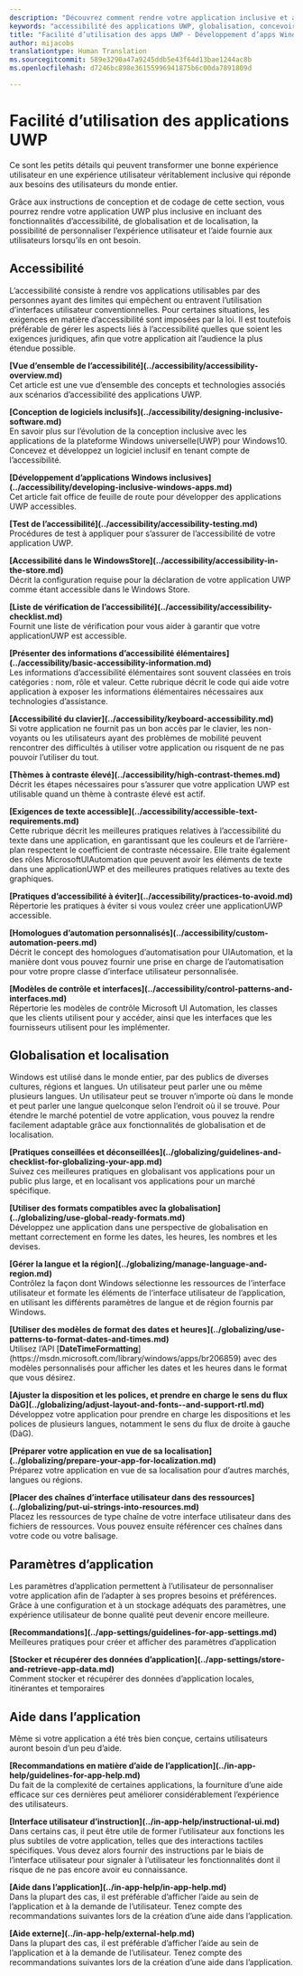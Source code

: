 ```yaml
---
description: "Découvrez comment rendre votre application inclusive et accessible aux personnes dans le monde entier."
keywords: "accessibilité des applications UWP, globalisation, concevoir des applications inclusives, exigences des applications d’accessibilité"
title: "Facilité d’utilisation des apps UWP - Développement d’apps Windows"
author: mijacobs
translationtype: Human Translation
ms.sourcegitcommit: 589e3290a47a9245ddb5e43f64d13bae1244ac8b
ms.openlocfilehash: d7246bc898e36155996941875b6c00da7891809d

---
```

# Facilité d’utilisation des applications UWP

<link rel="stylesheet" href="https://az835927.vo.msecnd.net/sites/uwp/Resources/css/custom.css">

Ce sont les petits détails qui peuvent transformer une bonne expérience utilisateur en une expérience utilisateur véritablement inclusive qui réponde aux besoins des utilisateurs du monde entier.

Grâce aux instructions de conception et de codage de cette section, vous pourrez rendre votre application UWP plus inclusive en incluant des fonctionnalités d’accessibilité, de globalisation et de localisation, la possibilité de personnaliser l’expérience utilisateur et l’aide fournie aux utilisateurs lorsqu’ils en ont besoin.


## Accessibilité

L’accessibilité consiste à rendre vos applications utilisables par des personnes ayant des limites qui empêchent ou entravent l’utilisation d’interfaces utilisateur conventionnelles. Pour certaines situations, les exigences en matière d’accessibilité sont imposées par la loi. Il est toutefois préférable de gérer les aspects liés à l’accessibilité quelles que soient les exigences juridiques, afin que votre application ait l’audience la plus étendue possible.

<div class="side-by-side">
<div class="side-by-side-content">
  <div class="side-by-side-content-left">
<p><b>[Vue d’ensemble de l’accessibilité](../accessibility/accessibility-overview.md)</b> <br/> Cet article est une vue d’ensemble des concepts et technologies associés aux scénarios d’accessibilité des applications UWP.</p>
  </div>
  <div class="side-by-side-content-right">
<p><b>[Conception de logiciels inclusifs](../accessibility/designing-inclusive-software.md)</b><br/>En savoir plus sur l’évolution de la conception inclusive avec les applications de la plateforme Windows universelle(UWP) pour Windows10.  Concevez et développez un logiciel inclusif en tenant compte de l’accessibilité.</p>
  </div>
</div>
</div>

<div class="side-by-side">
<div class="side-by-side-content">
  <div class="side-by-side-content-left">
<p><b>[Développement d’applications Windows inclusives](../accessibility/developing-inclusive-windows-apps.md)</b><br/> Cet article fait office de feuille de route pour développer des applications UWP accessibles.</p>
  </div>
  <div class="side-by-side-content-right">
<p><b>[Test de l’accessibilité](../accessibility/accessibility-testing.md) </b><br/>Procédures de test à appliquer pour s’assurer de l’accessibilité de votre application UWP.</p>
  </div>
</div>
</div>

<div class="side-by-side">
<div class="side-by-side-content">
  <div class="side-by-side-content-left">
<p><b>[Accessibilité dans le WindowsStore](../accessibility/accessibility-in-the-store.md)</b><br/>Décrit la configuration requise pour la déclaration de votre application UWP comme étant accessible dans le Windows Store.</p>
  </div>
  <div class="side-by-side-content-right">
<p><b>[Liste de vérification de l’accessibilité](../accessibility/accessibility-checklist.md)</b><br/>Fournit une liste de vérification pour vous aider à garantir que votre applicationUWP est accessible.</p>
  </div>
</div>
</div>

<div class="side-by-side">
<div class="side-by-side-content">
  <div class="side-by-side-content-left">
<p><b>[Présenter des informations d’accessibilité élémentaires](../accessibility/basic-accessibility-information.md)</b><br/>Les informations d’accessibilité élémentaires sont souvent classées en trois catégories : nom, rôle et valeur. Cette rubrique décrit le code qui aide votre application à exposer les informations élémentaires nécessaires aux technologies d’assistance.</p>
  </div>
  <div class="side-by-side-content-right">
<p><b>[Accessibilité du clavier](../accessibility/keyboard-accessibility.md)</b><br/>Si votre application ne fournit pas un bon accès par le clavier, les non-voyants ou les utilisateurs ayant des problèmes de mobilité peuvent rencontrer des difficultés à utiliser votre application ou risquent de ne pas pouvoir l’utiliser du tout.</p>
  </div>
</div>
</div>

<div class="side-by-side">
<div class="side-by-side-content">
  <div class="side-by-side-content-left">
<p><b>[Thèmes à contraste élevé](../accessibility/high-contrast-themes.md)</b><br/>Décrit les étapes nécessaires pour s’assurer que votre application UWP est utilisable quand un thème à contraste élevé est actif. </p>
  </div>
  <div class="side-by-side-content-right">
<p><b>[Exigences de texte accessible](../accessibility/accessible-text-requirements.md)</b><br/>Cette rubrique décrit les meilleures pratiques relatives à l’accessibilité du texte dans une application, en garantissant que les couleurs et de l’arrière-plan respectent le coefficient de contraste nécessaire. Elle traite également des rôles MicrosoftUIAutomation que peuvent avoir les éléments de texte dans une applicationUWP et des meilleures pratiques relatives au texte des graphiques.</p>
  </div>
</div>
</div>

<div class="side-by-side">
<div class="side-by-side-content">
  <div class="side-by-side-content-left">
<p><b>[Pratiques d’accessibilité à éviter](../accessibility/practices-to-avoid.md)</b><br/>Répertorie les pratiques à éviter si vous voulez créer une applicationUWP accessible.</p>
  </div>
  <div class="side-by-side-content-right">
<p><b>[Homologues d’automation personnalisés](../accessibility/custom-automation-peers.md)</b><br/>Décrit le concept des homologues d’automatisation pour UIAutomation, et la manière dont vous pouvez fournir une prise en charge de l’automatisation pour votre propre classe d’interface utilisateur personnalisée.</p>
  </div>
</div>
</div>

<div class="side-by-side">
<div class="side-by-side-content">
  <div class="side-by-side-content-left">
<p><b>[Modèles de contrôle et interfaces](../accessibility/control-patterns-and-interfaces.md)</b><br/>Répertorie les modèles de contrôle Microsoft UI Automation, les classes que les clients utilisent pour y accéder, ainsi que les interfaces que les fournisseurs utilisent pour les implémenter.</p>
  </div>
  <div class="side-by-side-content-right">
<p><b></b>   
</p>
  </div>
</div>
</div>



## Globalisation et localisation

Windows est utilisé dans le monde entier, par des publics de diverses cultures, régions et langues. Un utilisateur peut parler une ou même plusieurs langues. Un utilisateur peut se trouver n’importe où dans le monde et peut parler une langue quelconque selon l’endroit où il se trouve. Pour étendre le marché potentiel de votre application, vous pouvez la rendre facilement adaptable grâce aux fonctionnalités de globalisation et de localisation.

<div class="side-by-side">
<div class="side-by-side-content">
  <div class="side-by-side-content-left">
<p><b>[Pratiques conseillées et déconseillées](../globalizing/guidelines-and-checklist-for-globalizing-your-app.md)</b><br/>Suivez ces meilleures pratiques en globalisant vos applications pour un public plus large, et en localisant vos applications pour un marché spécifique.</p>
  </div>
  <div class="side-by-side-content-right">
<p><b>[Utiliser des formats compatibles avec la globalisation](../globalizing/use-global-ready-formats.md)</b><br/>Développez une application dans une perspective de globalisation en mettant correctement en forme les dates, les heures, les nombres et les devises.</p>
  </div>
</div>
</div>

<div class="side-by-side">
<div class="side-by-side-content">
  <div class="side-by-side-content-left">
<p><b>[Gérer la langue et la région](../globalizing/manage-language-and-region.md)</b><br/>Contrôlez la façon dont Windows sélectionne les ressources de l’interface utilisateur et formate les éléments de l’interface utilisateur de l’application, en utilisant les différents paramètres de langue et de région fournis par Windows.</p>
  </div>
  <div class="side-by-side-content-right">
<p><b>[Utiliser des modèles de format des dates et heures](../globalizing/use-patterns-to-format-dates-and-times.md)</b><br/>Utilisez l’API [<strong>DateTimeFormatting</strong>](https://msdn.microsoft.com/library/windows/apps/br206859) avec des modèles personnalisés pour afficher les dates et les heures dans le format que vous désirez.</p>
  </div>
</div>
</div>

<div class="side-by-side">
<div class="side-by-side-content">
  <div class="side-by-side-content-left">
<p><b>[Ajuster la disposition et les polices, et prendre en charge le sens du flux DàG](../globalizing/adjust-layout-and-fonts--and-support-rtl.md)</b><br/>Développez votre application pour prendre en charge les dispositions et les polices de plusieurs langues, notamment le sens du flux de droite à gauche (DàG).</p>
  </div>
  <div class="side-by-side-content-right">
<p><b>[Préparer votre application en vue de sa localisation](../globalizing/prepare-your-app-for-localization.md)</b><br/>Préparez votre application en vue de sa localisation pour d’autres marchés, langues ou régions.</p>
  </div>
</div>
</div>

<div class="side-by-side">
<div class="side-by-side-content">
  <div class="side-by-side-content-left">
<p><b>[Placer des chaînes d’interface utilisateur dans des ressources](../globalizing/put-ui-strings-into-resources.md)</b><br/>Placez les ressources de type chaîne de votre interface utilisateur dans des fichiers de ressources. Vous pouvez ensuite référencer ces chaînes dans votre code ou votre balisage.</p>
  </div>
  <div class="side-by-side-content-right">
<b></b>   
<p></p>
  </div>
</div>
</div>


## Paramètres d’application

Les paramètres d’application permettent à l’utilisateur de personnaliser votre application afin de l’adapter à ses propres besoins et préférences. Grâce à une configuration et à un stockage adéquats des paramètres, une expérience utilisateur de bonne qualité peut devenir encore meilleure.

<div class="side-by-side">
<div class="side-by-side-content">
  <div class="side-by-side-content-left">
<p><b>[Recommandations](../app-settings/guidelines-for-app-settings.md)</b><br/>Meilleures pratiques pour créer et afficher des paramètres d’application</p>
  </div>
  <div class="side-by-side-content-right">
<p><b>[Stocker et récupérer des données d’application](../app-settings/store-and-retrieve-app-data.md)</b><br/>Comment stocker et récupérer des données d’application locales, itinérantes et temporaires</p>
  </div>
</div>
</div>

## Aide dans l’application
Même si votre application a été très bien conçue, certains utilisateurs auront besoin d’un peu d’aide.

<div class="side-by-side">
<div class="side-by-side-content">
  <div class="side-by-side-content-left">
<p><b>[Recommandations en matière d’aide de l’application](../in-app-help/guidelines-for-app-help.md)</b><br/>Du fait de la complexité de certaines applications, la fourniture d’une aide efficace sur ces dernières peut améliorer considérablement l’expérience des utilisateurs.
</p>
  </div>
  <div class="side-by-side-content-right">
<p><b>[Interface utilisateur d’instruction](../in-app-help/instructional-ui.md)</b><br/>Dans certains cas, il peut être utile de former l’utilisateur aux fonctions les plus subtiles de votre application, telles que des interactions tactiles spécifiques. Vous devez alors fournir des instructions par le biais de l’interface utilisateur pour signaler à l’utilisateur les fonctionnalités dont il risque de ne pas encore avoir eu connaissance.</p>
  </div>
</div>
</div>

<div class="side-by-side">
<div class="side-by-side-content">
  <div class="side-by-side-content-left">
<p><b>[Aide dans l’application](../in-app-help/in-app-help.md)</b><br/>Dans la plupart des cas, il est préférable d’afficher l’aide au sein de l’application et à la demande de l’utilisateur. Tenez compte des recommandations suivantes lors de la création d’une aide dans l’application.</p>
  </div>
  <div class="side-by-side-content-right">
<p><b>[Aide externe](../in-app-help/external-help.md)</b><br/>Dans la plupart des cas, il est préférable d’afficher l’aide au sein de l’application et à la demande de l’utilisateur. Tenez compte des recommandations suivantes lors de la création d’une aide dans l’application.</p>
  </div>
</div>
</div>



<!--HONumber=Aug16_HO5-->


